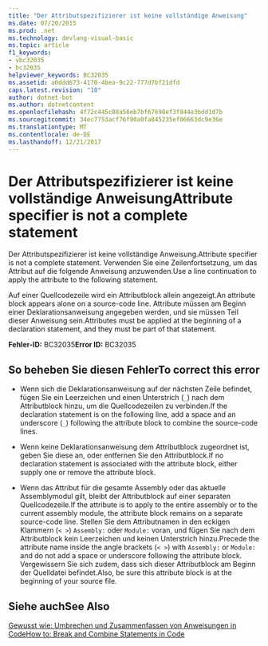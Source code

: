 ```yaml
---
title: "Der Attributspezifizierer ist keine vollständige Anweisung"
ms.date: 07/20/2015
ms.prod: .net
ms.technology: devlang-visual-basic
ms.topic: article
f1_keywords:
- vbc32035
- bc32035
helpviewer_keywords: BC32035
ms.assetid: a0ddd673-4170-4bea-9c22-777d7bf21dfd
caps.latest.revision: "10"
author: dotnet-bot
ms.author: dotnetcontent
ms.openlocfilehash: 4f72c445c08a56eb7bf67698ef3f844e3bdd1d7b
ms.sourcegitcommit: 34ec7753acf76f90a0fa845235ef06663dc9e36e
ms.translationtype: MT
ms.contentlocale: de-DE
ms.lasthandoff: 12/21/2017
---
```

# <a name="attribute-specifier-is-not-a-complete-statement"></a><span data-ttu-id="233e4-102">Der Attributspezifizierer ist keine vollständige Anweisung</span><span class="sxs-lookup"><span data-stu-id="233e4-102">Attribute specifier is not a complete statement</span></span>
<span data-ttu-id="233e4-103">Der Attributspezifizierer ist keine vollständige Anweisung.</span><span class="sxs-lookup"><span data-stu-id="233e4-103">Attribute specifier is not a complete statement.</span></span> <span data-ttu-id="233e4-104">Verwenden Sie eine Zeilenfortsetzung, um das Attribut auf die folgende Anweisung anzuwenden.</span><span class="sxs-lookup"><span data-stu-id="233e4-104">Use a line continuation to apply the attribute to the following statement.</span></span>  
  
 <span data-ttu-id="233e4-105">Auf einer Quellcodezeile wird ein Attributblock allein angezeigt.</span><span class="sxs-lookup"><span data-stu-id="233e4-105">An attribute block appears alone on a source-code line.</span></span> <span data-ttu-id="233e4-106">Attribute müssen am Beginn einer Deklarationsanweisung angegeben werden, und sie müssen Teil dieser Anweisung sein.</span><span class="sxs-lookup"><span data-stu-id="233e4-106">Attributes must be applied at the beginning of a declaration statement, and they must be part of that statement.</span></span>  
  
 <span data-ttu-id="233e4-107">**Fehler-ID:** BC32035</span><span class="sxs-lookup"><span data-stu-id="233e4-107">**Error ID:** BC32035</span></span>  
  
## <a name="to-correct-this-error"></a><span data-ttu-id="233e4-108">So beheben Sie diesen Fehler</span><span class="sxs-lookup"><span data-stu-id="233e4-108">To correct this error</span></span>  
  
-   <span data-ttu-id="233e4-109">Wenn sich die Deklarationsanweisung auf der nächsten Zeile befindet, fügen Sie ein Leerzeichen und einen Unterstrich (`_`) nach dem Attributblock hinzu, um die Quellcodezeilen zu verbinden.</span><span class="sxs-lookup"><span data-stu-id="233e4-109">If the declaration statement is on the following line, add a space and an underscore (`_`) following the attribute block to combine the source-code lines.</span></span>  
  
-   <span data-ttu-id="233e4-110">Wenn keine Deklarationsanweisung dem Attributblock zugeordnet ist, geben Sie diese an, oder entfernen Sie den Attributblock.</span><span class="sxs-lookup"><span data-stu-id="233e4-110">If no declaration statement is associated with the attribute block, either supply one or remove the attribute block.</span></span>  
  
-   <span data-ttu-id="233e4-111">Wenn das Attribut für die gesamte Assembly oder das aktuelle Assemblymodul gilt, bleibt der Attributblock auf einer separaten Quellcodezeile.</span><span class="sxs-lookup"><span data-stu-id="233e4-111">If the attribute is to apply to the entire assembly or to the current assembly module, the attribute block remains on a separate source-code line.</span></span> <span data-ttu-id="233e4-112">Stellen Sie dem Attributnamen in den eckigen Klammern (`< >`) `Assembly:` oder `Module:` voran, und fügen Sie nach dem Attributblock kein Leerzeichen und keinen Unterstrich hinzu.</span><span class="sxs-lookup"><span data-stu-id="233e4-112">Precede the attribute name inside the angle brackets (`< >`) with `Assembly:` or `Module:` and do not add a space or underscore following the attribute block.</span></span> <span data-ttu-id="233e4-113">Vergewissern Sie sich zudem, dass sich dieser Attributblock am Beginn der Quelldatei befindet.</span><span class="sxs-lookup"><span data-stu-id="233e4-113">Also, be sure this attribute block is at the beginning of your source file.</span></span>  
  
## <a name="see-also"></a><span data-ttu-id="233e4-114">Siehe auch</span><span class="sxs-lookup"><span data-stu-id="233e4-114">See Also</span></span>  
   
 [<span data-ttu-id="233e4-115">Gewusst wie: Umbrechen und Zusammenfassen von Anweisungen in Code</span><span class="sxs-lookup"><span data-stu-id="233e4-115">How to: Break and Combine Statements in Code</span></span>](../../visual-basic/programming-guide/program-structure/how-to-break-and-combine-statements-in-code.md)
